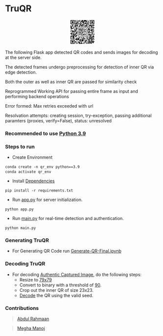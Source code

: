 # TruQR

<div align="center">
	<img src="https://github.com/Abdul-Rahmaan-klipit/TruQR/blob/main/resources/comparison/outer_with_inner_qr.png">
</div>

The following Flask app detected QR codes and sends images for decoding at the server side.

The detected frames undergo preprocessing for detection of inner QR via edge detection.

Both the outer as well as inner QR are passed for similarity check

Reprogrammed Working API for passing entire frame as input and performing backend operations

Error formed: Max retries exceeded with url

Resolvation attempts: creating session, try-exception, passing additional paramters (proxies, verify=False), status: unresolved

### Recommended to use [Python 3.9](https://www.python.org/downloads/release/python-390/)

### Steps to run
- Create Environment
```
conda create -n qr_env python==3.9
conda activate qr_env
```

- Install [Dependencies](https://github.com/Abdul-Rahmaan-klipit/TruQR/blob/main/requirements.txt)
```
pip install -r requirements.txt
```

- Run [app.py](https://github.com/Abdul-Rahmaan-klipit/TruQR/blob/main/api.py) for server initialization.
```
python app.py
```
- Run [main.py](https://github.com/Abdul-Rahmaan-klipit/TruQR/blob/main/main.py) for real-time detection and authentication.
```
python main.py
```

### Generating TruQR
- For Generating QR Code run [Generate-QR-Final.ipynb](https://github.com/Abdul-Rahmaan-klipit/TruQR/blob/main/Generate-QR-Final.ipynb)

### Decoding TruQR
- For decoding [Authentic Captured Image](https://github.com/Abdul-Rahmaan-klipit/TruQR/blob/main/resources/captured/Captured_TruQR.png), do the following steps:
  - Resize to [79x79](https://github.com/Abdul-Rahmaan-klipit/TruQR/blob/abc7e4f99ce857084e4e3e73c762a19dd62b1c63/Generate-QR-Final.ipynb#L666)
  - Convert to binary with a threshold of [90](https://github.com/Abdul-Rahmaan-klipit/TruQR/blob/abc7e4f99ce857084e4e3e73c762a19dd62b1c63/Generate-QR-Final.ipynb#L653).
  - Crop out the inner QR of size 23x23.
  - [Decode](https://github.com/Abdul-Rahmaan-klipit/TruQR/blob/abc7e4f99ce857084e4e3e73c762a19dd62b1c63/Generate-QR-Final.ipynb#L503) the QR using the valid seed.

### Contributions
> [Abdul Rahmaan](https://github.com/Abdul-Rahmaan-klipit)

> [Megha Manoj](https://github.com/mochi-bunny)
